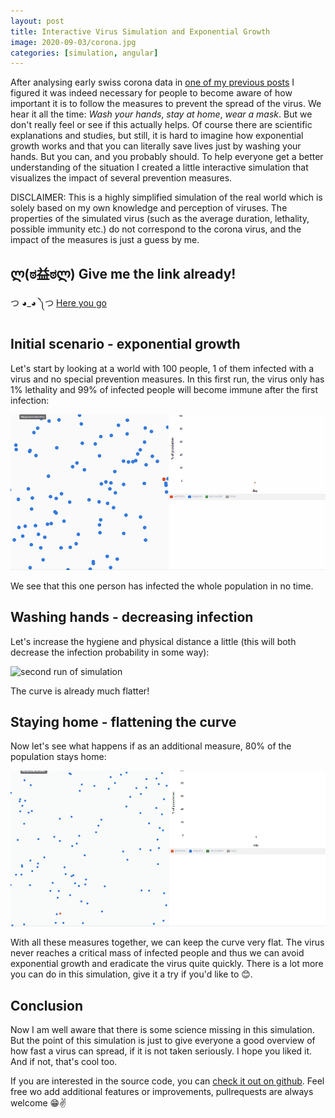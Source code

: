 ```yaml
---
layout: post
title: Interactive Virus Simulation and Exponential Growth
image: 2020-09-03/corona.jpg
categories: [simulation, angular]
---
```


After analysing early swiss corona data in [one of my previous posts](https://patricsteiner.github.io/schweizer-covid-19-datenanalyse-mit-python/) I figured it was indeed necessary for people to become aware of how important it is to follow the measures to prevent the spread of the virus. We hear it all the time: _Wash your hands_, _stay at home_, _wear a mask_. But we don't really feel or see if this actually helps. Of course there are scientific explanations and studies, but still, it is hard to imagine how exponential growth works and that you can literally save lives just by washing your hands. But you can, and you probably should. To help everyone get a better understanding of the situation I created a little interactive simulation that visualizes the impact of several prevention measures.

DISCLAIMER: This is a highly simplified simulation of the real world which is solely based on my own knowledge and perception of viruses. The properties of the simulated virus (such as the average duration, lethality, possible immunity etc.) do not correspond to the corona virus, and the impact of the measures is just a guess by me.

## ლ(ಠ益ಠლ) Give me the link already!
 つ ◕_◕ ༽つ [Here you go](https://patricsteiner.github.io/corona-simulator/)

## Initial scenario - exponential growth
Let's start by looking at a world with 100 people, 1 of them infected with a virus and no special prevention measures. In this first run, the virus only has 1% lethality and 99% of infected people will become immune after the first infection:

![first run of simulation](/images/2020-09-03/run1.gif)

We see that this one person has infected the whole population in no time.

## Washing hands - decreasing infection
Let's increase the hygiene and physical distance a little (this will both decrease the infection probability in some way):

![second run of simulation](/images/2020-09-03/run2.gif)

The curve is already much flatter! 

## Staying home - flattening the curve

Now let's see what happens if as an additional measure, 80% of the population stays home:

![third run of simulation](/images/2020-09-03/run3.gif)

With all these measures together, we can keep the curve very flat. The virus never reaches a critical mass of infected people and thus we can avoid exponential growth and eradicate the virus quite quickly. There is a lot more you can do in this simulation, give it a try if you'd like to 😊.

## Conclusion
 
Now I am well aware that there is some science missing in this simulation. But the point of this simulation is just to give everyone a good overview of how fast a virus can spread, if it is not taken seriously. I hope you liked it. And if not, that's cool too.

If you are interested in the source code, you can [check it out on github](https://github.com/patricsteiner/corona-simulator). Feel free wo add additional features or improvements, pullrequests are always welcome 😁✌
